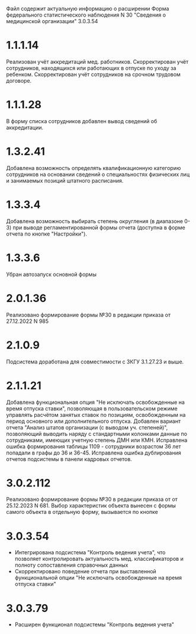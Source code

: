 Файл содержит актуальную информацию о расширении Форма федерального статистического наблюдения N 30 "Сведения о медицинской организации"
3.0.3.54

# 1.1.1.14
Реализован учёт аккредитаций мед. работников.
Скорректирован учёт сотрудников, находящихся или работающих в отпуске по уходу за ребенком.
Скорректирован учёт сотрудников на срочном трудовом договоре.

# 1.1.1.28
В форму списка сотрудников добавлен вывод сведений об аккредитации.

# 1.3.2.41
Добавлена возможность определять квалификационную категорию сотрудников на основании сведений о специальностях физических лиц и занимаемых позиций штатного расписания.

# 1.3.3.4
Добавлена возможность выбирать степень округления (в диапазоне 0-3) при выводе регламентированной формы отчета (доступна в форме отчета по кнопке "Настройки").

# 1.3.3.6
Убран автозапуск основной формы

# 2.0.1.36
Реализовано формирование формы №30 в редакции приказа от 27.12.2022 N 985

# 2.1.0.9
Подсистема доработана для совместимости с ЗКГУ 3.1.27.23 и выше.

# 2.1.1.21
Добавлена функциональная опция "Не исключать освобожденные на время отпуска ставки", позволяющая в пользовательском режиме управлять расчётом занятых ставок по позициям, освобожденным на период основного или дополнительного отпуска.
Добавлен вариант отчета "Анализ штатов организации (с выводом уч. степеней)", позволяющий выводить наряду с стандартными колонками данные по сотрудниками, имеющих учетную степень ДМН или КМН.
Исправлена ошибка формирования таблицы 1109 - сотрудники возрастом 36 лет попадали в графы до 36 и 36-45.
Исправлена ошибка дублирования отчетов подсистемы в панели кадровых отчетов.

# 3.0.2.112
Реализовано формирование формы №30 в редакции приказа от от 25.12.2023 N 681.
Выбор характеристик объекта вынесен с формы самого объекта в отдельную форму, вызывается по кнопке

# 3.0.3.54
- Интегрирована подсистема "Контроль ведения учета", что позволяет контролировать актуальность мед. классификаторов и полноту сопоставления справочных данных
- Скорректировано поведение отчета при выставленной функциональной опции "Не исключать освобожденные на время отпуска ставки"

# 3.0.3.79
- Расширен функционал подсистемы "Контроль ведения учета"
